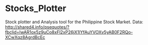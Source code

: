 # Stocks_Plotter

Stock plotter and Analysis tool for the Philippine Stock Market.
Data: http://shared4.info/psequotes/?fbclid=IwAR1ox5z9uCo8xFl2xP26jX1lYfAuYVOXv5yAB0F2RQo-XCwXqz8AgrdBcEc


